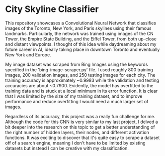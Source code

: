 # City Skyline Classifier 
This repository showcases a Convolutional Neural Network that classifies images of the Toronto, New York, and Paris skylines using their famous landmarks. Particularly, the network was trained using images of the CN Tower, the Empire State Building, and the Eiffel Tower, from both up-close and distant viewpoints. I thought of this idea while daydreaming about my future career in AI, ideally taking place in downtown Toronto and eventually New York and Europe. 

My image dataset was scraped from Bing Images using the keywords specified in the 'bing-image-scraper.py' file. I used roughly 800 training images, 200 validation images, and 250 testing images for each city. The training accuracy is approximately ~0.9983 while the validation and testing accuracies are about ~0.7900. Evidently, the model has overfitted to the training data and is stuck at a local minimum in its error function. It is clear that I was limited by the size of my training dataset, and to improve performance and reduce overfitting I would need a much larger set of images. 

Regardless of its accuracy, this project was a really fun challenge for me. Although the code for this CNN is very similar to my last project, I delved a bit deeper into the research on this topic to get a better understanding of the right number of hidden layers, their nodes, and different activation functions. It was exciting to discover that it's quite easy to scrape a dataset off of a search engine, meaning I don't have to be limited by existing datasets but instead I can be creative with my classification. 
